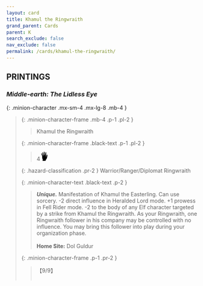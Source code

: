 ```yaml
---
layout: card
title: Khamul the Ringwraith
grand_parent: Cards
parent: K
search_exclude: false
nav_exclude: false
permalink: /cards/khamul-the-ringwraith/
---
```


## PRINTINGS


### _Middle-earth: The Lidless Eye_

{: .minion-character .mx-sm-4 .mx-lg-8 .mb-4 }
> {: .minion-character-frame .mb-4 .p-1 .pl-2 }
> > <div class="hazard-mp"></div>
> > <div class="card-name">Khamul the Ringwraith</div>
>
> {: .minion-character-frame .black-text .p-1 .pl-2 }
> > 4![](/assets/images/di.svg)
>
> {: .hazard-classification .pr-2 }
> Warrior/Ranger/Diplomat Ringwraith
>
> {: .minion-character-text .black-text .p-2 }
> > _**Unique.**_ Manifestation of Khamul the Easterling. Can use sorcery. -2 direct influence in Heralded Lord mode. +1 prowess in Fell Rider mode. -2 to the body of any Elf character targeted by a strike from Khamul the Ringwraith. As your Ringwraith, one Ringwraith follower in his company may be controlled with no influence. You may bring this follower into play during your organization phase.   <br><br>**Home Site:** Dol Guldur 
>
> {: .minion-character-frame .p-1 .pr-2 }
> > <div class="card-shield">【9/9】</div>
> > <div class="card-corruption-white">&nbsp;</div>
